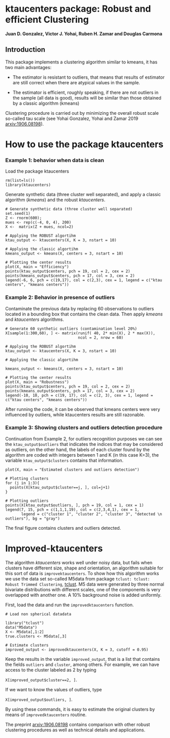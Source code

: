 # ktaucenters package: Robust and efficient Clustering

**Juan D. Gonzalez, Victor J. Yohai, Ruben H. Zamar and Douglas Carmona**

## Introduction

This package implements a clustering algorithm similar to kmeans, it has two main advantages:

- The estimator is resistant to outliers, that means that results of estimator are still correct when there are atypical values in the sample.

- The estimator is efficient, roughly speaking, if there are not outliers in the sample (all data is good), results will be similar than those obtained by a classic algorithm (kmeans)

Clustering procedure is carried out by minimizing the overall robust scale so-called tau scale (see Yohai Gonzalez, Yohai and Zamar 2019 [arxiv:1906.08198](https://arxiv.org/abs/1906.08198)).


# How to use the package ktaucenters

### Example 1: behavior when data is clean

Load the package ktaucenters
``` {.r}
rm(list=ls())
library(ktaucenters)
```

Generate synthetic data (three cluster well separated), and apply a classic algorithm (*kmeans*) and the robust *ktaucenters*.

``` {.r}
# Generate synthetic data (three cluster well separated)
set.seed(1)
Z <- rnorm(600);
mues <- rep(c(-4, 0, 4), 200)
X <-  matrix(Z + mues, ncol=2)

# Applying the ROBUST algortihm
ktau_output <- ktaucenters(X, K = 3, nstart = 10)

# Applying the classic algortihm
kmeans_output <- kmeans(X, centers = 3, nstart = 10)

# Plotting the center results 
plot(X, main = "Efficiency")
points(ktau_output$centers, pch = 19, col = 2, cex = 2)
points(kmeans_output$centers, pch = 17, col = 3, cex = 2)
legend(-6, 6, pch = c(19,17), col = c(2,3), cex = 1, legend = c("ktau centers", "kmeans centers"))
```

### Example 2: Behavior in presence of outliers

Contaminate the previous data by replacing 60 observations to outliers located in a bounding box that contains the clean data. Then apply *kmeans* and *ktaucenters* algorithms.

``` {.r}
# Generate 60 synthetic outliers (contamination level 20%)
X[sample(1:300,60), ] <- matrix(runif( 40, 2* min(X), 2 * max(X)),
                                ncol = 2, nrow = 60)

# Applying the ROBUST algortihm
ktau_output <- ktaucenters(X, K = 3, nstart = 10)

# Applying the classic algortihm

kmeans_output <- kmeans(X, centers = 3, nstart = 10)

# Plotting the center results 
plot(X, main = "Robustness")
points(ktau_output$centers, pch = 19, col = 2, cex = 2)
points(kmeans_output$centers, pch = 17, col = 3, cex = 2)
legend(-10, 10, pch = c(19, 17), col = c(2, 3), cex = 1, legend = c("ktau centers", "kmeans centers"))
```

After running the code, it can be observed that kmeans centers were very influenced by outliers, while ktaucenters results are still razonable.


### Example 3: Showing clusters and outliers detection procedure

Continuation from Example 2, for outliers recognition purposes we can see the `ktau_output$outliers` that indicates the indices that may be considered as outliers, on the other hand, the labels of each cluster found by the algorithm are coded with integers between 1 and K (in this case K=3), the variable `ktau_output$clusters` contains that information.

``` {.r}
plot(X, main = "Estimated clusters and outliers detection")

# Plotting clusters 
for (j in 1:3){
  points(X[ktau_output$cluster==j, ], col=j+1)
}

# Plotting outliers 
points(X[ktau_output$outliers, ], pch = 19, col = 1, cex = 1)
legend(7, 15, pch = c(1,1,1,19), col = c(2,3,4,1), cex = 1,
       legend = c("cluster 1", "cluster 2", "cluster 3", "detected \n outliers"), bg = "gray")
```
The final figure contains clusters and outliers detected. 

# Improved-ktaucenters

The algorithm *ktaucenters* works well under noisy data, but fails when clusters have different size, shape and orientation, an algorithm suitable for this sort of data is `improvektaucenters`. To show how this algorithm works we use the data set so-called M5data from package `tclust: tclust: Robust Trimmed Clustering`, [tclust](https://CRAN.R-project.org/package=tclust). M5 data were generated by three normal bivariate distributions with different scales, one of the components is very overlapped with another one. A 10% background noise is added uniformly.

First, load the data and run the `improvedktaucenters` function.

``` {.r}
# Load non spherical datadata 

library("tclust")
data("M5data")
X <- M5data[,1:2]
true.clusters <- M5data[,3]

# Estimate clusters
improved_output <- improvedktaucenters(X, K = 3, cutoff = 0.95)
```

Keep the results in the variable `improved_output`, that is a list that contains the fields `outliers` and `cluster`, among others. For example, we can have access to the cluster labeled as 2 by typing

`X[improved_output$cluster==2, ]`.

If we want to know the values of outliers, type

`X[improved_output$outliers, ]`.

By using these commands, it is easy to estimate the original clusters by means of `improvedktaucenters` routine. 

The preprint [arxiv:1906.08198](https://arxiv.org/abs/1906.08198) contains comparison with other robust clustering procedures as well as technical details and applications.   

